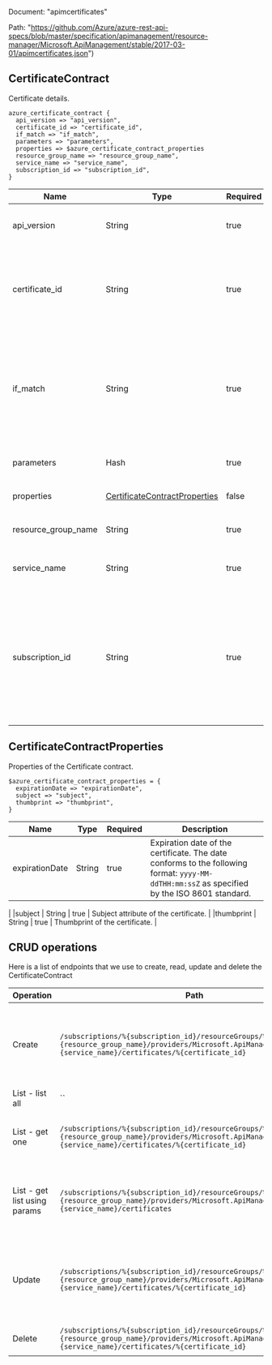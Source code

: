 Document: "apimcertificates"


Path: "https://github.com/Azure/azure-rest-api-specs/blob/master/specification/apimanagement/resource-manager/Microsoft.ApiManagement/stable/2017-03-01/apimcertificates.json")

## CertificateContract

Certificate details.

```puppet
azure_certificate_contract {
  api_version => "api_version",
  certificate_id => "certificate_id",
  if_match => "if_match",
  parameters => "parameters",
  properties => $azure_certificate_contract_properties
  resource_group_name => "resource_group_name",
  service_name => "service_name",
  subscription_id => "subscription_id",
}
```

| Name        | Type           | Required       | Description       |
| ------------- | ------------- | ------------- | ------------- |
|api_version | String | true | Version of the API to be used with the client request. |
|certificate_id | String | true | Identifier of the certificate entity. Must be unique in the current API Management service instance. |
|if_match | String | true | The entity state (Etag) version of the certificate to delete. A value of '*' can be used for If-Match to unconditionally apply the operation. |
|parameters | Hash | true | Create or Update parameters. |
|properties | [CertificateContractProperties](#certificatecontractproperties) | false | Certificate properties details. |
|resource_group_name | String | true | The name of the resource group. |
|service_name | String | true | The name of the API Management service. |
|subscription_id | String | true | Subscription credentials which uniquely identify Microsoft Azure subscription. The subscription ID forms part of the URI for every service call. |
        
## CertificateContractProperties

Properties of the Certificate contract.

```puppet
$azure_certificate_contract_properties = {
  expirationDate => "expirationDate",
  subject => "subject",
  thumbprint => "thumbprint",
}
```

| Name        | Type           | Required       | Description       |
| ------------- | ------------- | ------------- | ------------- |
|expirationDate | String | true | Expiration date of the certificate. The date conforms to the following format: `yyyy-MM-ddTHH:mm:ssZ` as specified by the ISO 8601 standard.
 |
|subject | String | true | Subject attribute of the certificate. |
|thumbprint | String | true | Thumbprint of the certificate. |



## CRUD operations

Here is a list of endpoints that we use to create, read, update and delete the CertificateContract

| Operation | Path | Verb | Description | OperationID |
| ------------- | ------------- | ------------- | ------------- | ------------- |
|Create|`/subscriptions/%{subscription_id}/resourceGroups/%{resource_group_name}/providers/Microsoft.ApiManagement/service/%{service_name}/certificates/%{certificate_id}`|Put|Creates or updates the certificate being used for authentication with the backend.|Certificate_CreateOrUpdate|
|List - list all|``||||
|List - get one|`/subscriptions/%{subscription_id}/resourceGroups/%{resource_group_name}/providers/Microsoft.ApiManagement/service/%{service_name}/certificates/%{certificate_id}`|Get|Gets the details of the certificate specified by its identifier.|Certificate_Get|
|List - get list using params|`/subscriptions/%{subscription_id}/resourceGroups/%{resource_group_name}/providers/Microsoft.ApiManagement/service/%{service_name}/certificates`|Get|Lists a collection of all certificates in the specified service instance.|Certificate_ListByService|
|Update|`/subscriptions/%{subscription_id}/resourceGroups/%{resource_group_name}/providers/Microsoft.ApiManagement/service/%{service_name}/certificates/%{certificate_id}`|Put|Creates or updates the certificate being used for authentication with the backend.|Certificate_CreateOrUpdate|
|Delete|`/subscriptions/%{subscription_id}/resourceGroups/%{resource_group_name}/providers/Microsoft.ApiManagement/service/%{service_name}/certificates/%{certificate_id}`|Delete|Deletes specific certificate.|Certificate_Delete|

